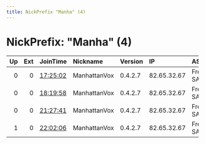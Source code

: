 ```yaml
---
title: NickPrefix "Manha" (4)
---
```


# NickPrefix: "Manha" (4)

|   Up |   Ext | JoinTime                                                                                            | Nickname     | Version   | IP          | AS       | CC   |   ORp |   Dirp | OS   | Contact   |   eFamMembers |
|-----:|------:|:----------------------------------------------------------------------------------------------------|:-------------|:----------|:------------|:---------|:-----|------:|-------:|:-----|:----------|--------------:|
|    0 |     0 | [17:25:02](https://metrics.torproject.org/rs.html#details/7C40AC25C18511A2514036D20EF8FDB93720EB11) | ManhattanVox | 0.4.2.7   | 82.65.32.67 | Free SAS | fr   |  9001 |   9030 | BSD  | None      |             1 |
|    0 |     0 | [18:19:58](https://metrics.torproject.org/rs.html#details/4D257A963662F12C314F2E6F4487B61274EB507B) | ManhattanVox | 0.4.2.7   | 82.65.32.67 | Free SAS | fr   |  9001 |   9030 | BSD  | None      |             1 |
|    0 |     0 | [21:27:41](https://metrics.torproject.org/rs.html#details/924C90CCEE2E1BB080D3D07BFDC276A5C1EC5C10) | ManhattanVox | 0.4.2.7   | 82.65.32.67 | Free SAS | fr   |  9001 |   9030 | BSD  | None      |             1 |
|    1 |     0 | [22:02:06](https://metrics.torproject.org/rs.html#details/7949B2236CD51FBF4ED64CAE56D0C0D1F12BFF82) | ManhattanVox | 0.4.2.7   | 82.65.32.67 | Free SAS | fr   |  9001 |   9030 | BSD  | None      |             1 |
